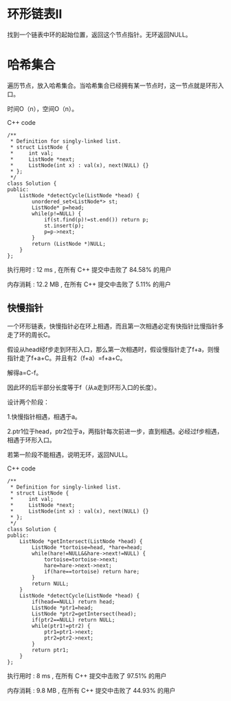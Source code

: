 # 环形链表II

找到一个链表中环的起始位置，返回这个节点指针。无环返回NULL。

# 哈希集合
遍历节点，放入哈希集合。当哈希集合已经拥有某一节点时，这一节点就是环形入口。

时间O（n），空间O（n）。

C++ code
```
/**
 * Definition for singly-linked list.
 * struct ListNode {
 *     int val;
 *     ListNode *next;
 *     ListNode(int x) : val(x), next(NULL) {}
 * };
 */
class Solution {
public:
    ListNode *detectCycle(ListNode *head) {
        unordered_set<ListNode*> st;
        ListNode* p=head;
        while(p!=NULL) {
            if(st.find(p)!=st.end()) return p;
            st.insert(p);
            p=p->next;
        }
        return (ListNode *)NULL;
    }
};
```
执行用时 :
12 ms
, 在所有 C++ 提交中击败了
84.58%
的用户

内存消耗 :
12.2 MB
, 在所有 C++ 提交中击败了
5.11%
的用户

## 快慢指针
一个环形链表，快慢指针必在环上相遇，而且第一次相遇必定有快指针比慢指针多走了环的周长C。

假设从head经f步走到环形入口，那么第一次相遇时，假设慢指针走了f+a，则慢指针走了f+a+C。并且有2（f+a）=f+a+C。

解得a=C-f。

因此环的后半部分长度等于f（从a走到环形入口的长度）。

设计两个阶段：

1.快慢指针相遇，相遇于a。

2.ptr1位于head，ptr2位于a，两指针每次前进一步，直到相遇。必经过f步相遇，相遇于环形入口。

若第一阶段不能相遇，说明无环，返回NULL。

C++ code
```
/**
 * Definition for singly-linked list.
 * struct ListNode {
 *     int val;
 *     ListNode *next;
 *     ListNode(int x) : val(x), next(NULL) {}
 * };
 */
class Solution {
public:
    ListNode *getIntersect(ListNode *head) {
        ListNode *tortoise=head, *hare=head;
        while(hare!=NULL&&hare->next!=NULL) {
            tortoise=tortoise->next;
            hare=hare->next->next;
            if(hare==tortoise) return hare;
        }
        return NULL;
    }
    ListNode *detectCycle(ListNode *head) {
        if(head==NULL) return head;
        ListNode *ptr1=head;
        ListNode *ptr2=getIntersect(head);
        if(ptr2==NULL) return NULL;
        while(ptr1!=ptr2) {
            ptr1=ptr1->next;
            ptr2=ptr2->next;
        }
        return ptr1;
    }
};
```
执行用时 :
8 ms
, 在所有 C++ 提交中击败了
97.51%
的用户

内存消耗 :
9.8 MB
, 在所有 C++ 提交中击败了
44.93%
的用户
